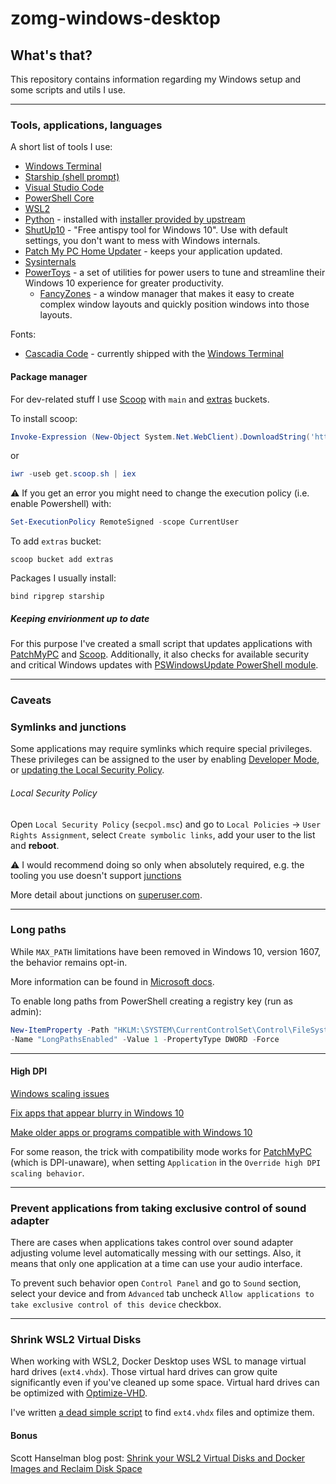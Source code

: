 # zomg-windows-desktop

## What's that?

This repository contains information regarding my Windows setup and some scripts and utils I use.

---
### Tools, applications, languages

A short list of tools I use:

* [Windows Terminal](https://aka.ms/terminal)
* [Starship (shell prompt)](https://starship.rs)
* [Visual Studio Code](https://code.visualstudio.com)
* [PowerShell Core](https://github.com/PowerShell/PowerShell)
* [WSL2](https://docs.microsoft.com/en-us/windows/wsl/install-win10)
* [Python](https://www.python.org) - installed with [installer provided by upstream](https://www.python.org/downloads/release/python3)
* [ShutUp10](https://www.oo-software.com/en/shutup10) - "Free antispy tool for Windows 10". Use with default settings, you don't want to mess with Windows internals.
* [Patch My PC Home Updater](https://patchmypc.com/home-updater) - keeps your application updated.
* [Sysinternals](https://docs.microsoft.com/en-us/sysinternals/)
* [PowerToys](https://docs.microsoft.com/en-us/windows/powertoys/) - a set of utilities for power users to tune and streamline their Windows 10 experience for greater productivity.
  - [FancyZones](https://docs.microsoft.com/en-us/windows/powertoys/fancyzones) - a window manager that makes it easy to create complex window layouts and quickly position windows into those layouts.

Fonts:

* [Cascadia Code](https://github.com/microsoft/cascadia-code) - currently shipped with the [Windows Terminal](https://aka.ms/terminal)

#### Package manager

For dev-related stuff I use [Scoop](https://scoop.sh) with `main` and [extras](https://github.com/lukesampson/scoop-extras) buckets.

To install scoop:

```powershell
Invoke-Expression (New-Object System.Net.WebClient).DownloadString('https://get.scoop.sh')
```
or
```powershell
iwr -useb get.scoop.sh | iex
```

⚠️ If you get an error you might need to change the execution policy (i.e. enable Powershell) with:

```powershell
Set-ExecutionPolicy RemoteSigned -scope CurrentUser
```

To add `extras` bucket:

```
scoop bucket add extras
```

Packages I usually install:

```
bind ripgrep starship
```

##### Keeping envirionment up to date

For this purpose I've created a small script that updates applications with [PatchMyPC](https://patchmypc.com) and [Scoop](https://scoop.sh).
Additionally, it also checks for available security and critical Windows updates with [PSWindowsUpdate PowerShell module](https://www.powershellgallery.com/packages/PSWindowsUpdate/2.2.0.2).

---

### Caveats

### Symlinks and junctions
Some applications may require symlinks which require special privileges.
These privileges can be assigned to the user by enabling [Developer Mode](https://docs.microsoft.com/en-us/windows/apps/get-started/enable-your-device-for-development), or [updating the Local Security Policy](#local-security-policy).

###### Local Security Policy

Open `Local Security Policy` (`secpol.msc`) and go to `Local Policies` -> `User Rights Assignment`, select `Create symbolic links`, add your user to the list and **reboot**.

⚠️ I would recommend doing so only when absolutely required, e.g. the tooling you use doesn't support [junctions](https://docs.microsoft.com/en-us/windows/win32/fileio/hard-links-and-junctions#junctions)

More detail about junctions on [superuser.com](https://superuser.com/a/343079).
___

### Long paths
While `MAX_PATH` limitations have been removed in Windows 10, version 1607, the behavior remains opt-in.

More information can be found in [Microsoft docs](https://docs.microsoft.com/en-us/windows/win32/fileio/maximum-file-path-limitation#enable-long-paths-in-windows-10-version-1607-and-later).

To enable long paths from PowerShell creating a registry key (run as admin):
```powershell
New-ItemProperty -Path "HKLM:\SYSTEM\CurrentControlSet\Control\FileSystem" `
-Name "LongPathsEnabled" -Value 1 -PropertyType DWORD -Force
```
---
#### High DPI

[Windows scaling issues](https://support.microsoft.com/en-us/topic/windows-scaling-issues-for-high-dpi-devices-508483cd-7c59-0d08-12b0-960b99aa347d)

[Fix apps that appear blurry in Windows 10](https://support.microsoft.com/en-us/windows/fix-apps-that-appear-blurry-in-windows-10-e9fe34ab-e7e7-bc6f-6695-cb169b51de0f)

[Make older apps or programs compatible with Windows 10](https://support.microsoft.com/en-us/windows/make-older-apps-or-programs-compatible-with-windows-10-783d6dd7-b439-bdb0-0490-54eea0f45938)

For some reason, the trick with compatibility mode works for [PatchMyPC](https://patchmypc.com/home-updater) (which is DPI-unaware), when setting `Application` in the `Override high DPI scaling behavior`.

---

### Prevent applications from taking exclusive control of sound adapter

There are cases when applications takes control over sound adapter adjusting volume level automatically messing with our settings. Also, it means that only one application at a time can use your audio interface.

To prevent such behavior open `Control Panel` and go to `Sound` section, select your device and from `Advanced` tab uncheck `Allow applications to take exclusive control of this device` checkbox.

___
### Shrink WSL2 Virtual Disks
When working with WSL2, Docker Desktop uses WSL to manage virtual hard drives (`ext4.vhdx`).
Those virtual hard drives can grow quite significantly even if you've cleaned up some space.
Virtual hard drives can be optimized with [Optimize-VHD](https://docs.microsoft.com/en-us/powershell/module/hyper-v/optimize-vhd).

I've written [a dead simple script](scripts/powershell/Optimize-VHDX.ps1) to find `ext4.vhdx` files and optimize them.

#### Bonus
Scott Hanselman blog post: [Shrink your WSL2 Virtual Disks and Docker Images and Reclaim Disk Space](https://www.hanselman.com/blog/shrink-your-wsl2-virtual-disks-and-docker-images-and-reclaim-disk-space)